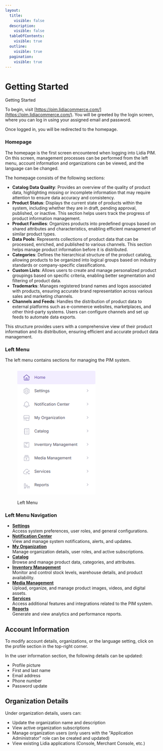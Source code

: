 ```yaml
---
layout:
  title:
    visible: false
  description:
    visible: false
  tableOfContents:
    visible: true
  outline:
    visible: true
  pagination:
    visible: true
---
```


# Getting Started

Getting Started

To begin, visit [https://pim.lidiacommerce.com/](https://pim.lidiacommerce.com/). You will be greeted by the login screen, where you can log in using your assigned email and password.

Once logged in, you will be redirected to the homepage.

### Homepage

The homepage is the first screen encountered when logging into Lidia PIM. On this screen, management processes can be performed from the left menu, account information and organizations can be viewed, and the language can be changed.

The homepage consists of the following sections:

* **Catalog Data Quality**: Provides an overview of the quality of product data, highlighting missing or incomplete information that may require attention to ensure data accuracy and consistency.
* **Product Status**: Displays the current state of products within the system, including whether they are in draft, pending approval, published, or inactive. This section helps users track the progress of product information management.
* **Product Families**: Organizes products into predefined groups based on shared attributes and characteristics, enabling efficient management of similar product types.
* **Data Pools**: Represents collections of product data that can be processed, enriched, and published to various channels. This section helps manage product information before it is distributed.
* **Categories**: Defines the hierarchical structure of the product catalog, allowing products to be organized into logical groups based on industry standards or company-specific classifications.
* **Custom Lists**: Allows users to create and manage personalized product groupings based on specific criteria, enabling better segmentation and filtering of product data.
* **Trademarks**: Manages registered brand names and logos associated with products, ensuring accurate brand representation across various sales and marketing channels.
* **Channels and Feeds**: Handles the distribution of product data to external platforms such as e-commerce websites, marketplaces, and other third-party systems. Users can configure channels and set up feeds to automate data exports.

This structure provides users with a comprehensive view of their product information and its distribution, ensuring efficient and accurate product data management.

### Left Menu

The left menu contains sections for managing the PIM system.

<figure><img src="../../../.gitbook/assets/dev-pim.lidiacommerce.com_ (3).png" alt=""><figcaption><p>Left Menu</p></figcaption></figure>

### Left Menu Navigation

* [**Settings**](settings.md)\
  Access system preferences, user roles, and general configurations.
* [**Notification Center**](notifications.md)\
  View and manage system notifications, alerts, and updates.
* [**My Organization**](organization.md)\
  Manage organization details, user roles, and active subscriptions.
* [**Catalog**](catalog.md)\
  Browse and manage product data, categories, and attributes.
* [**Inventory Management**\
  ](inventory.md)Monitor and control stock levels, warehouse details, and product availability.
* [**Media Management**](digital-asset-management-dam.md)\
  Upload, organize, and manage product images, videos, and digital assets.
* [**Services**](feeds.md)\
  Access additional features and integrations related to the PIM system.
* [**Reports**](reporting.md)\
  Generate and view analytics and performance reports.

## Account Information

To modify account details, organizations, or the language setting, click on the profile section in the top-right corner.

In the user information section, the following details can be updated:

* Profile picture
* First and last name
* Email address
* Phone number
* Password update

## Organization Details

Under organization details, users can:

* Update the organization name and description
* View active organization subscriptions
* Manage organization users (only users with the "Application Administrator" role can be created and updated)
* View existing Lidia applications (Console, Merchant Console, etc.)
